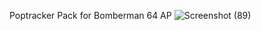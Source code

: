 Poptracker Pack for Bomberman 64 AP
![Screenshot (89)](https://github.com/user-attachments/assets/90261659-0dba-4fff-a2d7-7cbbef1f45a6)

